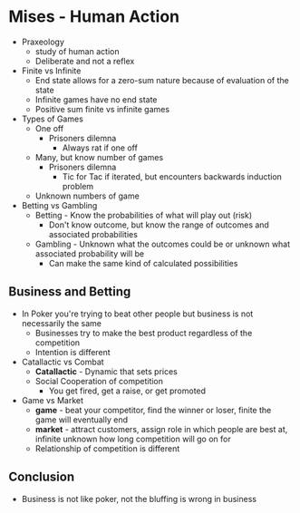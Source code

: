 # Mises - Human Action
+ Praxeology
    - study of human action
    - Deliberate and not a reflex
+ Finite vs Infinite 
    - End state allows for a zero-sum nature because of evaluation of the state
    - Infinite games have no end state
    - Positive sum finite vs infinite games
+ Types of Games
    - One off
        + Prisoners dilemna 
            - Always rat if one off
    - Many, but know number of games
        + Prisoners dilemna
            - Tic for Tac if iterated, but encounters backwards induction
              problem
    - Unknown numbers of game
+ Betting vs Gambling
    - Betting - Know the probabilities of what will play out (risk)
        + Don't know outcome, but know the range of outcomes and associated
          probabilities
    - Gambling - Unknown what the outcomes could be or unknown what associated
      probability will be
        + Can make the same kind of calculated possibilities
## Business and Betting
+ In Poker you're trying to beat other people but business is not necessarily
  the same
    - Businesses try to make the best product regardless of the competition
    - Intention is different
+ Catallactic vs Combat
    - **Catallactic** - Dynamic that sets prices
    - Social Cooperation of competition
        - You get fired, get a raise, or get promoted
+ Game vs Market
    - **game** - beat your competitor, find the winner or loser, finite the game
      will eventually end
    - **market** - attract customers, assign role in which people are best at,
      infinite unknown how long competition will go on for
    - Relationship of competition is different
## Conclusion
+ Business is not like poker, not the bluffing is wrong in business

